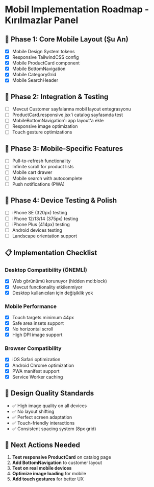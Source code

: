# Mobil Implementation Roadmap - Kırılmazlar Panel

## 🎯 Phase 1: Core Mobile Layout (Şu An)
- [x] Mobile Design System tokens
- [x] Responsive TailwindCSS config
- [x] Mobile ProductCard component
- [x] Mobile BottomNavigation
- [x] Mobile CategoryGrid
- [x] Mobile SearchHeader

## 🎯 Phase 2: Integration & Testing
- [ ] Mevcut Customer sayfalarına mobil layout entegrasyonu
- [ ] ProductCard.responsive.jsx'i catalog sayfasında test
- [ ] MobileBottomNavigation'ı app layout'a ekle
- [ ] Responsive image optimization
- [ ] Touch gesture optimizations

## 🎯 Phase 3: Mobile-Specific Features
- [ ] Pull-to-refresh functionality
- [ ] Infinite scroll for product lists
- [ ] Mobile cart drawer
- [ ] Mobile search with autocomplete
- [ ] Push notifications (PWA)

## 🎯 Phase 4: Device Testing & Polish
- [ ] iPhone SE (320px) testing
- [ ] iPhone 12/13/14 (375px) testing
- [ ] iPhone Plus (414px) testing
- [ ] Android devices testing
- [ ] Landscape orientation support

## 📋 Implementation Checklist

### Desktop Compatibility (ÖNEMLİ)
- [x] Web görünümü korunuyor (hidden md:block)
- [x] Mevcut functionality etkilenmiyor
- [x] Desktop kullanıcıları için değişiklik yok

### Mobile Performance
- [x] Touch targets minimum 44px
- [x] Safe area insets support
- [x] No horizontal scroll
- [x] High DPI image support

### Browser Compatibility
- [x] iOS Safari optimization
- [x] Android Chrome optimization
- [x] PWA manifest support
- [x] Service Worker caching

## 🎨 Design Quality Standards
- ✅ High image quality on all devices
- ✅ No layout shifting
- ✅ Perfect screen adaptation
- ✅ Touch-friendly interactions
- ✅ Consistent spacing system (8px grid)

## 🔄 Next Actions Needed
1. **Test responsive ProductCard** on catalog page
2. **Add BottomNavigation** to customer layout
3. **Test on real mobile devices**
4. **Optimize image loading** for mobile
5. **Add touch gestures** for better UX
